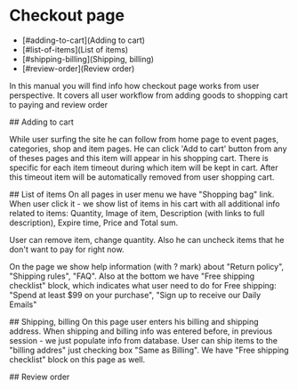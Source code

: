 # Checkout page

* [#adding-to-cart](Adding to cart)
* [#list-of-items](List of items)
* [#shipping-billing](Shipping, billing)
* [#review-order](Review order)

In this manual you will find info how checkout page works from user perspective. It covers all user workflow from adding goods to shopping cart to paying and review order

##<a id='adding-to-cart'></a> Adding to cart

While user surfing the site he can follow from home page to event pages, categories, shop and item pages. He can click 'Add to cart' button from any of theses pages and this item will appear in his shopping cart. There is specific for each item timeout during which item will be kept in cart. After this timeout item will be automatically removed from user shopping cart.

##<a id='list-of-items'></a> List of items
On all pages in user menu we have "Shopping bag" link. When user click it - we show list of items in his cart with all additional info related to items: Quantity, Image of item, Description (with links to full description), Expire time, Price and Total sum.

User can remove item, change quantity. Also he can uncheck items that he don't want to pay for right now. 

On the page we show help information (with ? mark) about "Return policy", "Shipping rules", "FAQ". Also at the bottom we have "Free shipping checklist" block, which indicates what user need to do for Free shipping: "Spend at least $99 on your purchase", "Sign up to receive our Daily Emails"

##<a id='shipping-billing'></a> Shipping, billing
On this page user enters his billing and shipping address. When shipping and billing info was entered before, in previous session - we just populate info from database. User can ship items to the "billing addres" just checking box "Same as Billing". We have "Free shipping checklist" block on this page as well.

##<a id='review-order'></a> Review order

